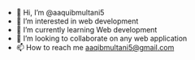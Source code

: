 - 👋 Hi, I’m @aaquibmultani5
- 👀 I’m interested in web development
- 🌱 I’m currently learning Web development
- 💞️ I’m looking to collaborate on any web application
- 📫 How to reach me aaqibmultani5@gmail.com 


<!---
aaquibmultani5/aaquibmultani5 is a ✨ special ✨ repository because its `README.md` (this file) appears on your GitHub profile.
You can click the Preview link to take a look at your changes.
--->
